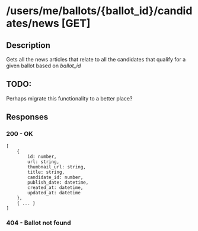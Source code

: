 # /users/me/ballots/{ballot_id}/candidates/news [GET]

## Description
Gets all the news articles that relate to all the candidates that qualify for a given ballot based on *ballot_id*

## TODO:
Perhaps migrate this functionality to a better place?

## Responses
### 200 - OK
```
[
    {
        id: number,
        url: string,
        thumbnail_url: string,
        title: string,
        candidate_id: number,
        publish_date: datetime,
        created_at: datetime,
        updated_at: datetime
    },
    { ... }
]
```
### 404 - Ballot not found